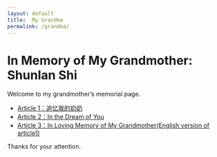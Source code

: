 ```yaml
---
layout: default
title:  My Grandma
permalink: /grandma/
---
```


# In Memory of My Grandmother: Shunlan Shi

Welcome to my grandmother’s memorial page.

- [Article 1：追忆我的奶奶](./article1)
- [Article 2：In the Dream of You](./article2)
- [Article 3：In Loving Memory of My Grandmother(English version of article1)](./article3)

Thanks for your attention.
